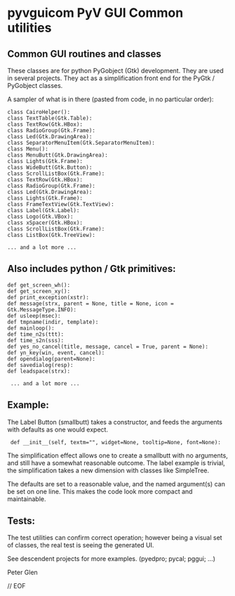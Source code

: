 # pyvguicom  PyV GUI Common utilities

## Common GUI routines and classes

 These classes are for python PyGobject (Gtk) development. They are used in
several projects. They act as a simplification front end for the PyGtk / PyGobject
 classes.

A sampler of what is in there (pasted from code, in no particular order):

    class CairoHelper():
    class TextTable(Gtk.Table):
    class TextRow(Gtk.HBox):
    class RadioGroup(Gtk.Frame):
    class Led(Gtk.DrawingArea):
    class SeparatorMenuItem(Gtk.SeparatorMenuItem):
    class Menu():
    class MenuButt(Gtk.DrawingArea):
    class Lights(Gtk.Frame):
    class WideButt(Gtk.Button):
    class ScrollListBox(Gtk.Frame):
    class TextRow(Gtk.HBox):
    class RadioGroup(Gtk.Frame):
    class Led(Gtk.DrawingArea):
    class Lights(Gtk.Frame):
    class FrameTextView(Gtk.TextView):
    class Label(Gtk.Label):
    class Logo(Gtk.VBox):
    class xSpacer(Gtk.HBox):
    class ScrollListBox(Gtk.Frame):
    class ListBox(Gtk.TreeView):

    ... and a lot more ...

## Also includes python / Gtk primitives:

    def get_screen_wh():
    def get_screen_xy():
    def print_exception(xstr):
    def message(strx, parent = None, title = None, icon = Gtk.MessageType.INFO):
    def usleep(msec):
    def tmpname(indir, template):
    def mainloop():
    def time_n2s(ttt):
    def time_s2n(sss):
    def yes_no_cancel(title, message, cancel = True, parent = None):
    def yn_key(win, event, cancel):
    def opendialog(parent=None):
    def savedialog(resp):
    def leadspace(strx):

     ... and a lot more ...

## Example:

The Label Button (smallbutt) takes a constructor, and feeds
 the arguments with defaults as one would expect.

     def __init__(self, textm="", widget=None, tooltip=None, font=None):

The simplification effect allows one to create a smallbutt with no arguments,
and still have a somewhat reasonable outcome. The label example is trivial,
the simplification takes a new dimension with classes like SimpleTree.

The defaults are set to a reasonable value, and the named argument(s) can be
set on one line. This makes the code look more compact and maintainable.

## Tests:

 The test utilities can  confirm correct operation; however being a visual
set of classes, the real test is seeing the generated UI.

 See descendent projects for more examples. (pyedpro; pycal; pggui; ...)

Peter Glen

// EOF
